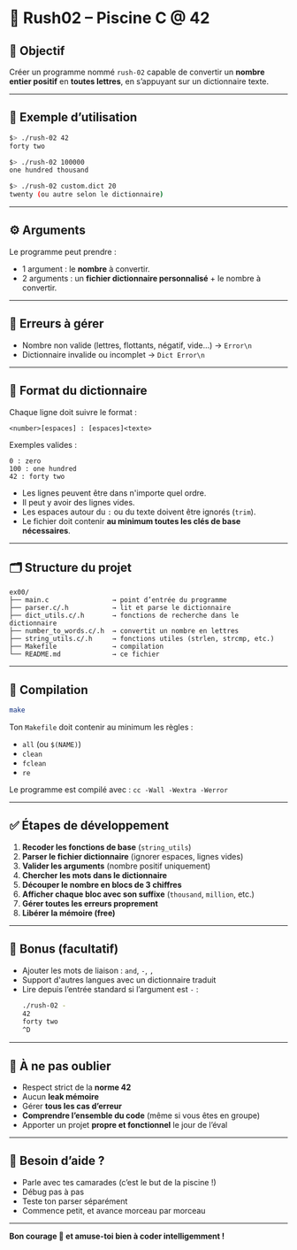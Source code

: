 # 🧠 Rush02 – Piscine C @ 42

## 📝 Objectif

Créer un programme nommé `rush-02` capable de convertir un **nombre entier positif** en **toutes lettres**, en s’appuyant sur un dictionnaire texte.

---

## 🔧 Exemple d’utilisation

```bash
$> ./rush-02 42
forty two

$> ./rush-02 100000
one hundred thousand

$> ./rush-02 custom.dict 20
twenty (ou autre selon le dictionnaire)
```

---

## ⚙️ Arguments

Le programme peut prendre :

- 1 argument : le **nombre** à convertir.
- 2 arguments : un **fichier dictionnaire personnalisé** + le nombre à convertir.

---

## 🚫 Erreurs à gérer

- Nombre non valide (lettres, flottants, négatif, vide...) → `Error\n`
- Dictionnaire invalide ou incomplet → `Dict Error\n`

---

## 📘 Format du dictionnaire

Chaque ligne doit suivre le format :

```
<number>[espaces] : [espaces]<texte>
```

Exemples valides :
```
0 : zero
100 : one hundred
42 : forty two
```

- Les lignes peuvent être dans n'importe quel ordre.
- Il peut y avoir des lignes vides.
- Les espaces autour du `:` ou du texte doivent être ignorés (`trim`).
- Le fichier doit contenir **au minimum toutes les clés de base nécessaires**.

---

## 🗂️ Structure du projet

```
ex00/
├── main.c                → point d’entrée du programme
├── parser.c/.h           → lit et parse le dictionnaire
├── dict_utils.c/.h       → fonctions de recherche dans le dictionnaire
├── number_to_words.c/.h  → convertit un nombre en lettres
├── string_utils.c/.h     → fonctions utiles (strlen, strcmp, etc.)
├── Makefile              → compilation
└── README.md             → ce fichier
```

---

## 🔨 Compilation

```bash
make
```

Ton `Makefile` doit contenir au minimum les règles :
- `all` (ou `$(NAME)`)
- `clean`
- `fclean`
- `re`

Le programme est compilé avec : `cc -Wall -Wextra -Werror`

---

## ✅ Étapes de développement

1. **Recoder les fonctions de base** (`string_utils`)
2. **Parser le fichier dictionnaire** (ignorer espaces, lignes vides)
3. **Valider les arguments** (nombre positif uniquement)
4. **Chercher les mots dans le dictionnaire**
5. **Découper le nombre en blocs de 3 chiffres**
6. **Afficher chaque bloc avec son suffixe** (`thousand`, `million`, etc.)
7. **Gérer toutes les erreurs proprement**
8. **Libérer la mémoire (free)**

---

## 🌟 Bonus (facultatif)

- Ajouter les mots de liaison : `and`, `-`, `,`
- Support d'autres langues avec un dictionnaire traduit
- Lire depuis l’entrée standard si l’argument est `-` :
  ```bash
  ./rush-02 -
  42
  forty two
  ^D
  ```

---

## 🧽 À ne pas oublier

- Respect strict de la **norme 42**
- Aucun **leak mémoire**
- Gérer **tous les cas d’erreur**
- **Comprendre l’ensemble du code** (même si vous êtes en groupe)
- Apporter un projet **propre et fonctionnel** le jour de l’éval

---

## 💬 Besoin d’aide ?

- Parle avec tes camarades (c’est le but de la piscine !)
- Débug pas à pas
- Teste ton parser séparément
- Commence petit, et avance morceau par morceau

---

**Bon courage 🚀 et amuse-toi bien à coder intelligemment !**
